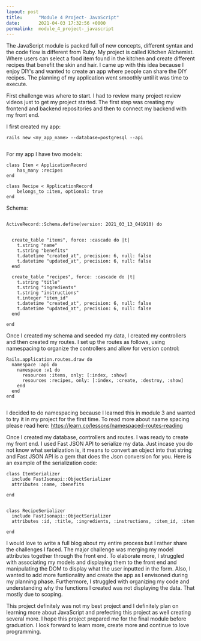```yaml
---
layout: post
title:      "Module 4 Project- JavaScript"
date:       2021-04-03 17:32:56 +0000
permalink:  module_4_project-_javascript
---
```



The JavaScript module is packed full of new concepts, different syntax and the code flow is different from Ruby.  My project is called Kitchen Alchemist.  Where users can select a food item found in the kitchen and create different recipes that benefit the skin and hair.  I came up with this idea because I enjoy DIY’s and wanted to create an app where people can share the DIY recipes.  The planning of my application went smoothly until it was time to execute.  

First challenge was where to start. I had to review many project review videos just to get my project started.  The first step was creating my frontend and backend repositories and then to connect my backend with my front end.  

I first created  my app: 

```
rails new <my_app_name> --database=postgresql --api


```


For my app I have two models: 

```
class Item < ApplicationRecord
    has_many :recipes
end

class Recipe < ApplicationRecord
    belongs_to :item, optional: true
end		

```

Schema: 

```

ActiveRecord::Schema.define(version: 2021_03_13_041910) do


  create_table "items", force: :cascade do |t|
    t.string "name"
    t.string "benefits"
    t.datetime "created_at", precision: 6, null: false
    t.datetime "updated_at", precision: 6, null: false
  end

  create_table "recipes", force: :cascade do |t|
    t.string "title"
    t.string "ingredients"
    t.string "instructions"
    t.integer "item_id"
    t.datetime "created_at", precision: 6, null: false
    t.datetime "updated_at", precision: 6, null: false
  end

end

```

Once I created my schema and seeded my data, I created my controllers and then created my routes.  I set up the routes as follows, using namespacing to organize the controllers and allow for version control:


```
Rails.application.routes.draw do
  namespace :api do
    namespace :v1 do
      resources :items, only: [:index, :show]
      resources :recipes, only: [:index, :create, :destroy, :show]
    end
  end
end


```

I decided to do namespacing because I learned this in module 3 and wanted to try it in my project for the first time. To read more about naame spacing please read here: https://learn.co/lessons/namespaced-routes-reading

Once I created my database, controllers and routes.  I was ready to create my front end. I used Fast JSON API to serialize my data. Just incase you do not know what serialization is, it means to convert an object into that string and Fast JSON API is a gem that does the Json conversion for you.  Here is an example of the serialization code: 

```
class ItemSerializer
  include FastJsonapi::ObjectSerializer
  attributes :name, :benefits
  
end


class RecipeSerializer
  include FastJsonapi::ObjectSerializer
  attributes :id, :title, :ingredients, :instructions, :item_id, :item
  
end

```

I would love to write a full blog about my entire process but I rather share the challenges I faced.  The major challenge  was merging my model attributes together through the front end.  To elaborate more,  I struggled with associating my models and displaying them to the front end and manipulating the DOM to display what the user inputted in the form.  Also, I wanted to add more funtionality and create the app as I envisoned during my planning phase. Furthermore, I struggled with organizing my code and understanding why the functions I created was not displaying the data. That mostly due to scoping. 


This project definitely was not my best project and I definitely plan on learning more about JavaScript and prefecting this project as well creating several more.  I hope this project prepared me for the final module before graduation.  I look forward to learn more, create more and continue to love programming. 








